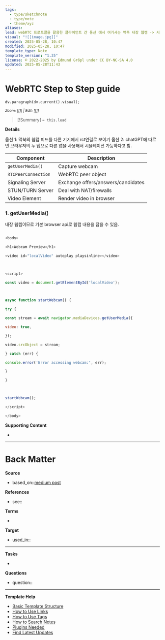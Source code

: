 ```yaml
---
tags:
  - type/sketchnote
  - type/note
  - theme/xyz
aliases: 
lead: webRTC 프로토콜을 활용한 클라이언트 간 통신 예시 여기서는 맥북 내장 웹캠 -> 시그널링 서버 -> 다른 클라이언트(윈도우컴퓨터의 브라우저)로 연결하는 과정을 다룸.
visual: "![[image.jpg]]"
created: 2025-05-28, 10:47
modified: 2025-05-28, 10:47
template_type: Note
template_version: "1.35"
license: © 2022-2025 by Edmund Gröpl under CC BY-NC-SA 4.0
updated: 2025-05-28T11:43
---
```


<!--  See "Template Help" below for using properties -->

# WebRTC Step to Step guide
<!--  Clear and descriptive title -->

<!-- My sketchnote if available -->
```dataviewjs 
dv.paragraph(dv.current().visual);
```
<small>_Zoom: [[]] | Edit: [[]]_</small>

<!--  Most essential idea from "lead"-key  in properties section -->

> [!Summary]
> `= this.lead`

**Details**

옵션 1: 맥북의 웹캠 피드를 다른 기기에서 rct연결로 보이기
옵션 2: chatGPT에 따르면 브라우저의 두 탭으로 다른 앱을 사용해서 시뮬레이션 가능하다고 함.

|Component|Description|
|---|---|
|`getUserMedia()`|Capture webcam|
|`RTCPeerConnection`|WebRTC peer object|
|Signaling Server|Exchange offers/answers/candidates|
|STUN/TURN Server|Deal with NAT/firewalls|
|Video Element|Render video in browser|
### 1. getUserMedia()

내장 웹켐이므로 기본 browser api로 웹캠 내용을 잡을 수 있음.

```javascript

<body>

<h1>Webcam Preview</h1>

<video id="localVideo" autoplay playsinline></video>

  

<script>

const video = document.getElementById('localVideo');

  

async function startWebcam() {

try {

const stream = await navigator.mediaDevices.getUserMedia({

video: true,

});

video.srcObject = stream;

} catch (err) {

console.error('Error accessing webcam:', err);

}

}

  

startWebcam();

</script>

</body>


```


**Supporting Content**
<!-- Supporting content in tail of my note  -->
- 

---
# Back Matter

**Source**
<!-- Always keep a link to the source- --> 
- based_on::[medium post](https://medium.com/@pranjal.3vyas/step-by-step-guide-to-building-a-webrtc-application-bda84fd566b3)

**References**
<!-- Links to pages not referenced in the content. see: [[related note]] because <reason> -->
- see:: 

**Terms**
<!-- Links to definition pages. -->
- 

**Target**
<!-- Link to project note or externaly published content. -->
- used_in::

---
**Tasks**
<!-- What remains to be done with this note? --> 
- 

**Questions**
<!-- What remains for you to consider? --> 
- question::

---
**Template Help**
<!-- Links to external help pages on GitHub. -->
- [Basic Template Structure](https://github.com/groepl/Obsidian-Templates#basic-template-structure)
- [How to Use Links](https://github.com/groepl/Obsidian-Templates#how-to-use-links)
- [How to Use Tags](https://github.com/groepl/Obsidian-Templates#how-to-use-tags)
- [How to Search Notes](https://github.com/groepl/Obsidian-Templates#how-to-search-notes)
- [Plugins Needed](https://github.com/groepl/Obsidian-Templates#obsidian-plugins-needed)
- [Find Latest Updates](https://github.com/groepl/Obsidian-Templates)